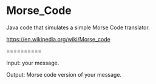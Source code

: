 Morse_Code
==========

Java code that simulates a simple Morse Code translator.

https://en.wikipedia.org/wiki/Morse_code

==========

Input: your message.

Output: Morse code version of your message.
